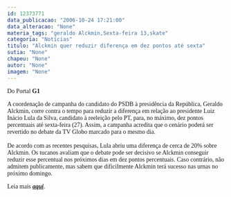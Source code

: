 ```yaml
---
id: 12373771
data_publicacao: "2006-10-24 17:21:00"
data_alteracao: "None"
materia_tags: "geraldo Alckmin,Sexta-feira 13,skate"
categoria: "Notícias"
titulo: "Alckmin quer reduzir diferença em dez pontos até sexta"
sutia: "None"
chapeu: "None"
autor: "None"
imagem: "None"
---
```

<p><P><FONT face=Verdana>Do Portal <STRONG>G1</STRONG></FONT></P></p>
<p><P><FONT face=Verdana>A coordenação de campanha do candidato do PSDB à presidência da República, Geraldo Alckmin, corre contra o tempo para reduzir a diferença em relação ao presidente Luiz Inácio Lula da Silva, candidato à reeleição pelo PT, para, no máximo, dez pontos percentuais até sexta-feira (27). Assim, a campanha acredita que o cenário poderá ser revertido no debate da TV Globo marcado para o mesmo dia.<BR>&nbsp;<BR>De acordo com as recentes pesquisas, Lula abriu uma diferença de cerca de 20% sobre Alckmin. Os tucanos avaliam que o debate pode ser decisivo se Alckmin conseguir reduzir esse percentual nos próximos dias em dez pontos percentuais. Caso contrário, não admitem publicamente, mas sabem que dificilmente Alckmin terá sucesso nas urnas no próximo domingo.</FONT></P></p>
<p><P><FONT face=Verdana>Leia mais </FONT><A href=\"https://g1.globo.com/Noticias/Eleicoes/0,,AA1323454-6282,00.html\" target=_blank><EM><STRONG><FONT face=Verdana>aqui</FONT></STRONG></EM></A><FONT face=Verdana>.</FONT><BR></P> </p>
